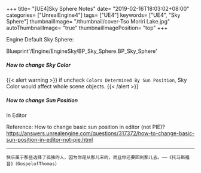 +++
title= "[UE4]Sky Sphere Notes"
date= "2019-02-16T18:03:02+08:00"
categories= ["UnrealEngine4"]
tags= ["UE4"]
keywords= ["UE4", "Sky Sphere"]
thumbnailImage= "/thumbnail/cover-Tso Moriri Lake.jpg"
autoThumbnailImage= "true"
thumbnailImagePosition= "top"
+++

Engine Default Sky Sphere:  
<!--more-->
Blueprint'/Engine/EngineSky/BP_Sky_Sphere.BP_Sky_Sphere'

##### How to change Sky Color

{{< alert warning >}}
if uncheck `Colors Determined By Sun Position`, Sky Color would affect whole scene objects.
{{< /alert >}}

##### How to change Sun Position

In Editor  

Reference: How to change basic sun position in editor (not PIE)?  
https://answers.unrealengine.com/questions/317372/how-to-change-basic-sun-position-in-editor-not-pie.html


***
`快乐属于那些选择了孤独的人，因为你是从那儿来的，而且你还要回到那儿去。——《托马斯福音》（GospelofThomas）`

